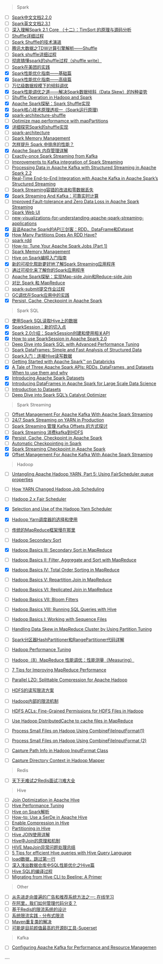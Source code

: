 > Spark
- [ ] [Spark中文文档2.2.0](http://spark.apachecn.org/docs/cn/2.2.0/sql-programming-guide.html)
- [ ] [Spark英文文档2.3.1](http://spark.apache.org/docs/2.3.1/rdd-programming-guide.html)
- [ ] [深入理解Spark 2.1 Core （十二）：TimSort 的原理与源码分析](https://blog.csdn.net/u011239443/article/details/57406300)
- [ ] [Shuffle详细过程](https://github.com/JerryLead/SparkInternals/blob/master/markdown/4-shuffleDetails.md)
- [ ] [Spark Shuffle的技术演进](https://www.jianshu.com/p/4c5c2e535da5)
- [ ] [腾讯大数据之TDW计算引擎解析——Shuffle](https://www.csdn.net/article/2014-05-19/2819831-TDW-Shuffle/2)
- [ ] [Spark shuffle详细过程](https://www.cnblogs.com/yangsy0915/p/6058611.html)
- [ ] [彻底搞懂spark的shuffle过程（shuffle write）](https://mp.weixin.qq.com/s/6zvUHOa935xaEKpp_KCyGA?utm_medium=hao.caibaojian.com&utm_source=hao.caibaojian.com)
- [ ] [Spark在美团的实践](https://tech.meituan.com/spark-in-meituan.html)
- [x] [Spark性能优化指南——基础篇](https://tech.meituan.com/spark-tuning-basic.html)
- [x] [Spark性能优化指南——高级篇](https://tech.meituan.com/spark-tuning-pro.html)
- [ ] [万亿级数据规模下的倾斜调优](https://mp.weixin.qq.com/s/uuSe_kgw5QW_APVtk4zVHg)
- [x] [Spark性能调优之道——解决Spark数据倾斜（Data Skew）的N种姿势](http://www.infoq.com/cn/articles/the-road-of-spark-performance-tuning)
- [ ] [Shuffle Operation in Hadoop and Spark](https://analyticsindiamag.com/shuffle-operation-hadoop-spark/)
- [x] [Apache Spark探秘：Spark Shuffle实现](http://dongxicheng.org/framework-on-yarn/apache-spark-shuffle-details/)
- [x] [Spark核心技术原理透视一（Spark运行原理)](https://www.toutiao.com/i6511498014832460301/?tt_from=weixin&utm_campaign=client_share&timestamp=1520998005&app=news_article&utm_source=weixin&iid=26380623414&utm_medium=toutiao_android&wxshare_count=1)
- [x] [spark-architecture-shuffle](https://0x0fff.com/spark-architecture-shuffle/)
- [ ] [Optimize map performamce with mapPartitions](https://bzhangusc.wordpress.com/2014/06/19/optimize-map-performamce-with-mappartitions/)
- [x] [详细探究Spark的shuffle实现](http://jerryshao.me/2014/01/04/spark-shuffle-detail-investigation/)
- [ ] [spark-architecture](https://0x0fff.com/spark-architecture/)
- [ ] [Spark Memory Management](https://0x0fff.com/spark-memory-management/)
- [ ] [怎样提升 Spark 中排序的性能？](http://blog.jobbole.com/103545/?utm_source=group.jobbole.com&utm_medium=relatedArticles)
- [x] [Apache Spark 内存管理详解](http://blog.jobbole.com/110756/?utm_source=blog.jobbole.com&utm_medium=relatedPosts)
- [ ] [Exactly-once Spark Streaming from Kafka](https://github.com/koeninger/kafka-exactly-once/blob/master/blogpost.md)
- [ ] [Improvements to Kafka integration of Spark Streaming](https://databricks.com/blog/2015/03/30/improvements-to-kafka-integration-of-spark-streaming.html)
- [ ] [Processing Data in Apache Kafka with Structured Streaming in Apache Spark 2.2](https://databricks.com/blog/2017/04/26/processing-data-in-apache-kafka-with-structured-streaming-in-apache-spark-2-2.html)
- [ ] [Real-Time End-to-End Integration with Apache Kafka in Apache Spark’s Structured Streaming](https://databricks.com/blog/2017/04/04/real-time-end-to-end-integration-with-apache-kafka-in-apache-sparks-structured-streaming.html)
- [ ] [Spark Streaming容错的改进和零数据丢失](https://www.toutiao.com/a4024943817/)
- [x] [Spark Streaming And Kafka：可靠实时计算](https://www.toutiao.com/a6513864038332498435/)
- [ ] [Improved Fault-tolerance and Zero Data Loss in Apache Spark Streaming](https://databricks.com/blog/2015/01/15/improved-driver-fault-tolerance-and-zero-data-loss-in-spark-streaming.html)
- [ ] [Spark Web UI](https://jaceklaskowski.gitbooks.io/mastering-apache-spark/content/spark-webui-jobs.html#AllJobsPage)
- [ ] [new-visualizations-for-understanding-apache-spark-streaming-applications](https://databricks.com/blog/2015/07/08/new-visualizations-for-understanding-apache-spark-streaming-applications.html)
- [x] [且谈Apache Spark的API三剑客：RDD、DataFrame和Dataset](http://www.infoq.com/cn/articles/three-apache-spark-apis-rdds-dataframes-and-datasets#)
- [x] [How Many Partitions Does An RDD Have?](https://databricks.gitbooks.io/databricks-spark-knowledge-base/content/performance_optimization/how_many_partitions_does_an_rdd_have.html)
- [ ] [spark rdd](http://www.tutorialspoint.com/spark_sql/spark_rdd.htm)
- [ ] [How-to: Tune Your Apache Spark Jobs (Part 1)](http://blog.cloudera.com/blog/2015/03/how-to-tune-your-apache-spark-jobs-part-1/)
- [ ] [Spark Memory Management](https://0x0fff.com/spark-architecture/)
- [ ] [Hive on Spark编程入门指南](https://www.iteblog.com/archives/1493.html)
- [x] [新的可视化帮助更好地了解Spark Streaming应用程序](https://www.csdn.net/article/2015-07-15/2825214)
- [ ] [通过可视化来了解你的Spark应用程序](https://www.csdn.net/article/2015-07-08/2825162)
- [ ] [Apache Spark探秘：实现Map-side Join和Reduce-side Join](http://dongxicheng.org/framework-on-yarn/apache-spark-join-two-tables/)
- [ ] [对比 Spark 和 MapReduce](http://blog.jobbole.com/97150/)
- [ ] [spark-submit提交作业过程](http://www.cnblogs.com/cenyuhai/p/3775687.html?utm_source=tuicool&utm_medium=referral)
- [ ] [GC调优在Spark应用中的实践](https://www.csdn.net/article/2015-06-01/2824823)
- [x] [Persist, Cache, Checkpoint in Apache Spark](https://www.linkedin.com/pulse/persist-cache-checkpoint-apache-spark-shahzad-aslam/)

> Spark SQL
- [ ] [使用Spark SQL读取Hive上的数据](https://www.iteblog.com/archives/1491.html)
- [x] [SparkSession：新的切入点](https://www.iteblog.com/archives/1682.html)
- [x] [Spark 2.0介绍：SparkSession创建和使用相关API](https://www.iteblog.com/archives/1673.html)
- [x] [How to use SparkSession in Apache Spark 2.0](https://databricks.com/blog/2016/08/15/how-to-use-sparksession-in-apache-spark-2-0.html)
- [ ] [Deep Dive into Spark SQL with Advanced Performance Tuning](https://databricks.com/session/scalable-monitoring-using-prometheus-with-apache-spark-clusters)
- [ ] [Spark DataFrames: Simple and Fast Analysis of Structured Data](https://databricks.com/session/spark-dataframes-simple-and-fast-analysis-of-structured-data)
- [ ] [Spark入门：连接Hive读写数据](http://dblab.xmu.edu.cn/blog/1086-2/)
- [ ] [Getting Started with Apache Spark™ on Databricks](https://databricks.com/product/getting-started-guide/datasets)
- [X] [A Tale of Three Apache Spark APIs: RDDs, DataFrames, and Datasets When to use them and why](https://databricks.com/blog/2016/07/14/a-tale-of-three-apache-spark-apis-rdds-dataframes-and-datasets.html)
- [x] [Introducing Apache Spark Datasets](https://databricks.com/blog/2016/01/04/introducing-apache-spark-datasets.html)
- [X] [Introducing DataFrames in Apache Spark for Large Scale Data Science](https://databricks.com/blog/2015/02/17/introducing-dataframes-in-spark-for-large-scale-data-science.html)
- [ ] [Introduction to Datasets](https://docs.databricks.com/spark/latest/dataframes-datasets/introduction-to-datasets.html)
- [ ] [Deep Dive into Spark SQL’s Catalyst Optimizer](https://databricks.com/blog/2015/04/13/deep-dive-into-spark-sqls-catalyst-optimizer.html)

> Spark Streaming
- [ ] [Offset Management For Apache Kafka With Apache Spark Streaming](https://blog.cloudera.com/blog/2017/06/offset-management-for-apache-kafka-with-apache-spark-streaming/)
- [ ] [24/7 Spark Streaming on YARN in Production](https://www.inovex.de/blog/247-spark-streaming-on-yarn-in-production/)
- [ ] [Spark Streaming 管理 Kafka Offsets 的方式探讨](https://juejin.im/entry/5acd7224f265da237c693f7d)
- [ ] [Spark Streaming 消费kafka到HDFS](http://bigdatadecode.club/Spark%20Streaming%20%E6%B6%88%E8%B4%B9kafka%E5%88%B0HDFS.html)
- [x] [Persist, Cache, Checkpoint in Apache Spark](https://www.linkedin.com/pulse/persist-cache-checkpoint-apache-spark-shahzad-aslam/)
- [ ] [Automatic Checkpointing in Spark](https://databricks.com/session/automatic-checkpointing-in-spark)
- [x] [Spark Streaming Checkpoint in Apache Spark](https://data-flair.training/blogs/apache-spark-streaming-checkpoint/)
- [x] [Offset Management For Apache Kafka With Apache Spark Streaming](http://blog.cloudera.com/blog/2017/06/offset-management-for-apache-kafka-with-apache-spark-streaming/)

> Hadoop
- [ ] [Untangling Apache Hadoop YARN, Part 5: Using FairScheduler queue properties](http://blog.cloudera.com/blog/2017/02/untangling-apache-hadoop-yarn-part-5-using-fairscheduler-queue-properties/)
- [ ] [How YARN Changed Hadoop Job Scheduling](https://www.linuxjournal.com/content/how-yarn-changed-hadoop-job-scheduling)
- [ ] [Hadoop 2.x Fair Scheduler](http://doc.mapr.com/display/MapR/Hadoop+2.x+Fair+Scheduler)
- [x] [Selection and Use of the Hadoop Yarn Scheduler](http://www.cobub.com/en/the-selection-and-use-of-hadoop-yarn-scheduler/)
- [x] [Hadoop Yarn调度器的选择和使用](http://www.cocoachina.com/design/20170726/20010.html)
- [ ] [传统的MapReduce框架慢在那里](http://jerryshao.me/2013/04/15/%E4%BC%A0%E7%BB%9F%E7%9A%84MapReduce%E6%A1%86%E6%9E%B6%E6%85%A2%E5%9C%A8%E5%93%AA%E9%87%8C/)
- [ ] [Hadoop Secondary Sort](https://www.safaribooksonline.com/library/view/data-algorithms/9781491906170/ch01.html)
- [x] [Hadoop Basics III: Secondary Sort in MapReduce](http://blog.ditullio.fr/2015/12/28/hadoop-basics-secondary-sort-in-mapreduce/)
- [ ] [Hadoop Basics II: Filter, Aggregate and Sort with MapReduce](http://blog.ditullio.fr/2015/12/24/hadoop-basics-filter-aggregate-sort-mapreduce/#TheMapReduce_solution)
- [x] [Hadoop Basics IV: Total Order Sorting in MapReduce](http://blog.ditullio.fr/2016/01/04/hadoop-basics-total-order-sorting-mapreduce/)
- [ ] [Hadoop Basics V: Repartition Join in MapReduce](http://blog.ditullio.fr/2016/01/29/hadoop-basics-repartition-join-mapreduce/)
- [ ] [Hadoop Basics VI: Replicated Join in MapReduce](http://blog.ditullio.fr/2016/02/03/hadoop-basics-replicated-join-in-mapreduce/)
- [ ] [Hadoop Basics VII: Bloom Filters](http://blog.ditullio.fr/2016/02/04/hadoop-basics-bloom-filters/)
- [ ] [Hadoop Basics VIII: Running SQL Queries with Hive](http://blog.ditullio.fr/2016/02/11/hadoop-basics-running-sql-queries-with-hive/)
- [ ] [Hadoop Basics I: Working with Sequence Files](http://blog.ditullio.fr/2015/12/18/hadoop-basics-working-with-sequence-files/)
- [ ] [Handling Data Skew in MapReduce Cluster by Using Partition Tuning](https://www.hindawi.com/journals/jhe/2017/1425102/)
- [ ] [Spark分区器HashPartitioner和RangePartitioner代码详解](https://www.iteblog.com/archives/1522.html)
- [ ] [Hadoop Performance Tuning](http://hadooptutorial.info/hadoop-performance-tuning/)
- [ ] [Hadoop（8）MapReduce 性能调优：性能测量（Measuring）](http://www.cnblogs.com/datacloud/p/3589875.html)
- [ ] [7 Tips for Improving MapReduce Performance](http://blog.cloudera.com/blog/2009/12/7-tips-for-improving-mapreduce-performance/)
- [ ] [Parallel LZO: Splittable Compression for Apache Hadoop](http://blog.cloudera.com/blog/2009/06/parallel-lzo-splittable-compression-for-hadoop/)
- [ ] [HDFS的读写限流方案](https://blog.csdn.net/androidlushangderen/article/details/51235380)
- [ ] [Hadoop内部的限流机制](https://blog.csdn.net/androidlushangderen/article/details/50638697)
- [ ] [HDFS ACLs: Fine-Grained Permissions for HDFS Files in Hadoop](https://zh.hortonworks.com/blog/hdfs-acls-fine-grained-permissions-hdfs-files-hadoop/)
- [ ] [Use Hadoop DistributedCache to cache files in MapReduce](http://www.lichun.cc/blog/2012/06/use-hadoop-distributedcache-to-cache-files-in-mapreduce/)
- [ ] [Process Small Files on Hadoop Using CombineFileInputFormat(1)](http://www.idryman.org/blog/2013/09/22/process-small-files-on-hadoop-using-combinefileinputformat-1/)
- [ ] [Process Small Files on Hadoop Using CombineFileInputFormat (2)](http://www.idryman.org/blog/2013/09/22/process-small-files-on-hadoop-using-combinefileinputformat-2/)
- [ ] [Capture Path Info in Hadoop InputFormat Class](http://www.idryman.org/blog/2014/01/27/capture-path-info-in-hadoop-inputformat-class/)
- [ ] [Capture Directory Context in Hadoop Mapper](http://www.idryman.org/blog/2014/01/26/capture-directory-context-in-hadoop-mapper/)


> Redis
- [ ] [天下无难试之Redis面试刁难大全](https://mp.weixin.qq.com/s/507jyNbL4xCkxyW6Xk15Xg)

> Hive
- [ ] [Join Optimization in Apache Hive](https://www.facebook.com/note.php?note_id=470667928919)
- [ ] [Hive Performance Tuning](http://hadooptutorial.info/hive-performance-tuning/)
- [ ] [Hive on Spark解析](https://www.csdn.net/article/2015-04-24/2824545)
- [ ] [How-to: Use a SerDe in Apache Hive](http://blog.cloudera.com/blog/2012/12/how-to-use-a-serde-in-apache-hive/)
- [ ] [Enable Compression in Hive](http://hadooptutorial.info/enable-compression-in-hive)
- [ ] [Partitioning in Hive](http://hadooptutorial.info/partitioning-in-hive/#Static_Partitioning_in_Hive)
- [ ] [Hive JOIN使用详解](http://shiyanjun.cn/archives/588.html)
- [ ] [Hive中Join的原理和机制](http://lxw1234.com/archives/2015/06/313.htm)
- [ ] [HIVE MapJoin异常问题处理总结](https://yq.aliyun.com/articles/64306)
- [ ] [5 Tips for efficient Hive queries with Hive Query Language](https://www.qubole.com/blog/5-tips-for-efficient-hive-queries/)
- [ ] [load数据，跳过第一行](https://blog.csdn.net/qq_34105362/article/details/80538191)
- [ ] [深入浅出数据仓库中SQL性能优化之Hive篇](https://www.csdn.net/article/2015-01-13/2823530)
- [ ] [Hive SQL的编译过程](https://tech.meituan.com/hive-sql-to-mapreduce.html)
- [ ] [Migrating from Hive CLI to Beeline: A Primer](http://blog.cloudera.com/blog/2014/02/migrating-from-hive-cli-to-beeline-a-primer/)

> Other
- [ ] [从先进走向普遍的广告和推荐系统方法之一: 在线学习](http://www.algorithmdog.com/advance-to-normal1?hmsr=toutiao.io&utm_medium=toutiao.io&utm_source=toutiao.io)
- [ ] [在阿里，我们如何管理代码分支？](https://mp.weixin.qq.com/s/JsBX3UPgZL_HUOTCIopr_A)
- [ ] [基于Redis的限流系统的设计](https://www.jianshu.com/p/a3d068f2586d)
- [ ] [系统限流实践 - 分布式限流](https://blog.csdn.net/lzw_2006/article/details/51880563)
- [ ] [Maven重复类的解决](https://www.cnblogs.com/zemliu/archive/2013/08/23/3277241.html)
- [ ] [可能是目前颜值最高的开源BI工具-Superset](http://www.clickhouse.com.cn/topic/5b100b479d28dfde2ddc60d5)

> Kafka

- [ ] [Configuring Apache Kafka for Performance and Resource Managemen](https://www.cloudera.com/documentation/kafka/latest/topics/kafka_performance.html#concept_gqw_rcz_yq)


....
